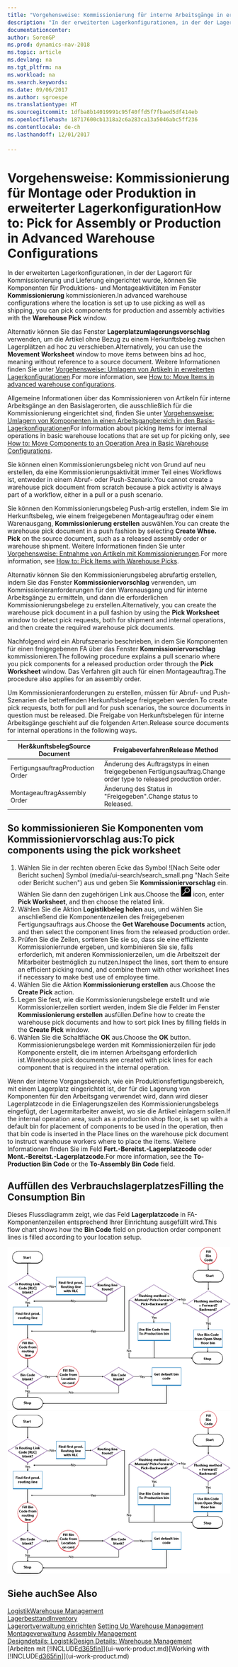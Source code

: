 ```yaml
---
title: "Vorgehensweise: Kommissionierung für interne Arbeitsgänge in erweiterter Lagerkonfigurationen"
description: "In der erweiterten Lagerkonfigurationen, in der der Lagerort für Kommissionierung und Lieferung eingerichtet wurde, können Sie Komponenten für Produktions- und Montageaktivitäten im Fenster **Kommissionierung** kommissionieren."
documentationcenter: 
author: SorenGP
ms.prod: dynamics-nav-2018
ms.topic: article
ms.devlang: na
ms.tgt_pltfrm: na
ms.workload: na
ms.search.keywords: 
ms.date: 09/06/2017
ms.author: sgroespe
ms.translationtype: HT
ms.sourcegitcommit: 1dfba8b14019991c95f40ffd5f7fbaed5df414eb
ms.openlocfilehash: 18717600cb1318a2c6a283ca13a5046abc5ff236
ms.contentlocale: de-ch
ms.lasthandoff: 12/01/2017

---
```

# <a name="how-to-pick-for-assembly-or-production-in-advanced-warehouse-configurations"></a><span data-ttu-id="68153-103">Vorgehensweise: Kommissionierung für Montage oder Produktion in erweiterter Lagerkonfiguration</span><span class="sxs-lookup"><span data-stu-id="68153-103">How to: Pick for Assembly or Production in Advanced Warehouse Configurations</span></span>
<span data-ttu-id="68153-104">In der erweiterten Lagerkonfigurationen, in der der Lagerort für Kommissionierung und Lieferung eingerichtet wurde, können Sie Komponenten für Produktions- und Montageaktivitäten im Fenster **Kommissionierung** kommissionieren.</span><span class="sxs-lookup"><span data-stu-id="68153-104">In advanced warehouse configurations where the location is set up to use picking as well as shipping, you can pick components for production and assembly activities with the **Warehouse Pick** window.</span></span>  

<span data-ttu-id="68153-105">Alternativ können Sie das Fenster **Lagerplatzumlagerungsvorschlag** verwenden, um die Artikel ohne Bezug zu einem Herkunftsbeleg zwischen Lagerplätzen ad hoc zu verschieben.</span><span class="sxs-lookup"><span data-stu-id="68153-105">Alternatively, you can use the **Movement Worksheet** window to move items between bins ad hoc, meaning without reference to a source document.</span></span> <span data-ttu-id="68153-106">Weitere Informationen finden Sie unter [Vorgehensweise: Umlagern von Artikeln in erweiterten Lagerkonfigurationen](warehouse-how-to-move-items-in-advanced-warehousing.md).</span><span class="sxs-lookup"><span data-stu-id="68153-106">For more information, see [How to: Move Items in advanced warehouse configurations](warehouse-how-to-move-items-in-advanced-warehousing.md).</span></span>  

<span data-ttu-id="68153-107">Allgemeine Informationen über das Kommissionieren von Artikeln für interne Arbeitsgänge an den Basislagerorten, die ausschließlich für die Kommissionierung eingerichtet sind, finden Sie unter [Vorgehensweise: Umlagern von Komponenten in einen Arbeitsgangbereich in den Basis-Lagerkonfigurationen](warehouse-how-to-move-components-to-an-operation-area-in-basic-warehousing.md)</span><span class="sxs-lookup"><span data-stu-id="68153-107">For information about picking items for internal operations in basic warehouse locations that are set up for picking only, see [How to: Move Components to an Operation Area in Basic Warehouse Configurations](warehouse-how-to-move-components-to-an-operation-area-in-basic-warehousing.md).</span></span>  

<span data-ttu-id="68153-108">Sie können einen Kommissionierungsbeleg nicht von Grund auf neu erstellen, da eine Kommissionierungsaktivität immer Teil eines Workflows ist, entweder in einem Abruf- oder Push-Szenario.</span><span class="sxs-lookup"><span data-stu-id="68153-108">You cannot create a warehouse pick document from scratch because a pick activity is always part of a workflow, either in a pull or a push scenario.</span></span>  

<span data-ttu-id="68153-109">Sie können den Kommissionierungsbeleg Push-artig erstellen, indem Sie im Herkunftsbeleg, wie einem freigegebenen Montageauftrag oder einem Warenausgang, **Kommissionierung erstellen** auswählen.</span><span class="sxs-lookup"><span data-stu-id="68153-109">You can create the warehouse pick document in a push fashion by selecting **Create Whse. Pick** on the source document, such as a released assembly order or warehouse shipment.</span></span> <span data-ttu-id="68153-110">Weitere Informationen finden Sie unter [Vorgehensweise: Entnahme von Artikeln mit Kommissionierungen](warehouse-how-to-pick-items-for-warehouse-shipment.md).</span><span class="sxs-lookup"><span data-stu-id="68153-110">For more information, see [How to: Pick Items with Warehouse Picks](warehouse-how-to-pick-items-for-warehouse-shipment.md).</span></span>  

<span data-ttu-id="68153-111">Alternativ können Sie den Kommissionierungsbeleg abrufartig erstellen, indem Sie das Fenster **Kommissioniervorschlag** verwenden, um Kommissionieranforderungen für den Warenausgang und für interne Arbeitsgänge zu ermitteln, und dann die erforderlichen Kommissionierungsbelege zu erstellen.</span><span class="sxs-lookup"><span data-stu-id="68153-111">Alternatively, you can create the warehouse pick document in a pull fashion by using the **Pick Worksheet** window to detect pick requests, both for shipment and internal operations, and then create the required warehouse pick documents.</span></span>  

<span data-ttu-id="68153-112">Nachfolgend wird ein Abrufszenario beschrieben, in dem Sie Komponenten für einen freigegebenen FA über das Fenster **Kommissioniervorschlag** kommissionieren.</span><span class="sxs-lookup"><span data-stu-id="68153-112">The following procedure explains a pull scenario where you pick components for a released production order through the **Pick Worksheet** window.</span></span> <span data-ttu-id="68153-113">Das Verfahren gilt auch für einen Montageauftrag.</span><span class="sxs-lookup"><span data-stu-id="68153-113">The procedure also applies for an assembly order.</span></span>  

<span data-ttu-id="68153-114">Um Kommissionieranforderungen zu erstellen, müssen für Abruf- und Push-Szenarien die betreffenden Herkunftsbelege freigegeben werden.</span><span class="sxs-lookup"><span data-stu-id="68153-114">To create pick requests, both for pull and for push scenarios, the source documents in question must be released.</span></span> <span data-ttu-id="68153-115">Die Freigabe von Herkunftsbelegen für interne Arbeitsgänge geschieht auf die folgenden Arten.</span><span class="sxs-lookup"><span data-stu-id="68153-115">Release source documents for internal operations in the following ways.</span></span>  

|<span data-ttu-id="68153-116">Her&kunftsbeleg</span><span class="sxs-lookup"><span data-stu-id="68153-116">Source Document</span></span>|<span data-ttu-id="68153-117">Freigabeverfahren</span><span class="sxs-lookup"><span data-stu-id="68153-117">Release Method</span></span>|  
|---------------------|--------------------|  
|<span data-ttu-id="68153-118">Fertigungsauftrag</span><span class="sxs-lookup"><span data-stu-id="68153-118">Production Order</span></span>|<span data-ttu-id="68153-119">Änderung des Auftragstyps in einen freigegebenen Fertigungsauftrag.</span><span class="sxs-lookup"><span data-stu-id="68153-119">Change order type to released production order.</span></span>|  
|<span data-ttu-id="68153-120">Montageauftrag</span><span class="sxs-lookup"><span data-stu-id="68153-120">Assembly Order</span></span>|<span data-ttu-id="68153-121">Änderung des Status in "Freigegeben".</span><span class="sxs-lookup"><span data-stu-id="68153-121">Change status to Released.</span></span>|  

## <a name="to-pick-components-using-the-pick-worksheet"></a><span data-ttu-id="68153-122">So kommissionieren Sie Komponenten vom Kommissioniervorschlag aus:</span><span class="sxs-lookup"><span data-stu-id="68153-122">To pick components using the pick worksheet</span></span>  
1.  <span data-ttu-id="68153-123">Wählen Sie in der rechten oberen Ecke das Symbol ![Nach Seite oder Bericht suchen] Symbol (media/ui-search/search_small.png "Nach Seite oder Bericht suchen") aus und geben Sie **Kommissioniervorschlag** ein. Wählen Sie dann den zugehörigen Link aus.</span><span class="sxs-lookup"><span data-stu-id="68153-123">Choose the ![Search for Page or Report](media/ui-search/search_small.png "Search for Page or Report icon") icon, enter **Pick Worksheet**, and then choose the related link.</span></span>  
2.  <span data-ttu-id="68153-124">Wählen Sie die Aktion **Logistikbeleg holen** aus, und wählen Sie anschließend die Komponentenzeilen des freigegebenen Fertigungsauftrags aus.</span><span class="sxs-lookup"><span data-stu-id="68153-124">Choose the **Get Warehouse Documents** action, and then select the component lines from the released production order.</span></span>  
3.  <span data-ttu-id="68153-125">Prüfen Sie die Zeilen, sortieren Sie sie so, dass sie eine effiziente Kommissionierrunde ergeben, und kombinieren Sie sie, falls erforderlich, mit anderen Kommissionierzeilen, um die Arbeitszeit der Mitarbeiter bestmöglich zu nutzen.</span><span class="sxs-lookup"><span data-stu-id="68153-125">Inspect the lines, sort them to ensure an efficient picking round, and combine them with other worksheet lines if necessary to make best use of employee time.</span></span>  
4.  <span data-ttu-id="68153-126">Wählen Sie die Aktion **Kommissionierung erstellen** aus.</span><span class="sxs-lookup"><span data-stu-id="68153-126">Choose the **Create Pick** action.</span></span>  
5.  <span data-ttu-id="68153-127">Legen Sie fest, wie die Kommissionierungsbelege erstellt und wie Kommissionierzeilen sortiert werden, indem Sie die Felder im Fenster **Kommissionierung erstellen** ausfüllen.</span><span class="sxs-lookup"><span data-stu-id="68153-127">Define how to create the warehouse pick documents and how to sort pick lines by filling fields in the **Create Pick** window.</span></span>  
6.  <span data-ttu-id="68153-128">Wählen Sie die Schaltfläche **OK** aus.</span><span class="sxs-lookup"><span data-stu-id="68153-128">Choose the **OK** button.</span></span> <span data-ttu-id="68153-129">Kommissionierungsbelege werden mit Kommissionierzeilen für jede Komponente erstellt, die im internen Arbeitsgang erforderlich ist.</span><span class="sxs-lookup"><span data-stu-id="68153-129">Warehouse pick documents are created with pick lines for each component that is required in the internal operation.</span></span>  

<span data-ttu-id="68153-130">Wenn der interne Vorgangsbereich, wie ein Produktionsfertigungsbereich, mit einem Lagerplatz eingerichtet ist, der für die Lagerung von Komponenten für den Arbeitsgang verwendet wird, dann wird dieser Lagerplatzcode in die Einlagerungszeilen des Kommissionierungsbelegs eingefügt, der Lagermitarbeiter anweist, wo sie die Artikel einlagern sollen.</span><span class="sxs-lookup"><span data-stu-id="68153-130">If the internal operation area, such as a production shop floor, is set up with a default bin for placement of components to be used in the operation, then that bin code is inserted in the Place lines on the warehouse pick document to instruct warehouse workers where to place the items.</span></span> <span data-ttu-id="68153-131">Weitere Informationen finden Sie im Feld **Fert.-Bereitst.-Lagerplatzcode** oder **Mont.-Bereitst.-Lagerplatzcode**.</span><span class="sxs-lookup"><span data-stu-id="68153-131">For more information, see the **To-Production Bin Code** or the **To-Assembly Bin Code** field.</span></span>

## <a name="filling-the-consumption-bin"></a><span data-ttu-id="68153-132">Auffüllen des Verbrauchslagerplatzes</span><span class="sxs-lookup"><span data-stu-id="68153-132">Filling the Consumption Bin</span></span>
<span data-ttu-id="68153-133">Dieses Flussdiagramm zeigt, wie das Feld **Lagerplatzcode** in FA-Komponentenzeilen entsprechend Ihrer Einrichtung ausgefüllt wird.</span><span class="sxs-lookup"><span data-stu-id="68153-133">This flow chart shows how the **Bin Code** field on production order component lines is filled according to your location setup.</span></span>

<span data-ttu-id="68153-134">![Lagerplatz-Flussdiagramm](media/binflow.png "Lagerfluss")</span><span class="sxs-lookup"><span data-stu-id="68153-134">![Bin flow chart](media/binflow.png "BinFlow")</span></span>  

## <a name="see-also"></a><span data-ttu-id="68153-135">Siehe auch</span><span class="sxs-lookup"><span data-stu-id="68153-135">See Also</span></span>
[<span data-ttu-id="68153-136">Logistik</span><span class="sxs-lookup"><span data-stu-id="68153-136">Warehouse Management</span></span>](warehouse-manage-warehouse.md)  
[<span data-ttu-id="68153-137">Lagerbesttand</span><span class="sxs-lookup"><span data-stu-id="68153-137">Inventory</span></span>](inventory-manage-inventory.md)  
<span data-ttu-id="68153-138">[Lagerortverwaltung einrichten](warehouse-setup-warehouse.md)   </span><span class="sxs-lookup"><span data-stu-id="68153-138">[Setting Up Warehouse Management](warehouse-setup-warehouse.md)   </span></span>  
<span data-ttu-id="68153-139">[Montageverwaltung](assembly-assemble-items.md)  </span><span class="sxs-lookup"><span data-stu-id="68153-139">[Assembly Management](assembly-assemble-items.md)  </span></span>  
[<span data-ttu-id="68153-140">Designdetails: Logistik</span><span class="sxs-lookup"><span data-stu-id="68153-140">Design Details: Warehouse Management</span></span>](design-details-warehouse-management.md)  
<span data-ttu-id="68153-141">[Arbeiten mit [!INCLUDE[d365fin](includes/d365fin_md.md)]](ui-work-product.md)</span><span class="sxs-lookup"><span data-stu-id="68153-141">[Working with [!INCLUDE[d365fin](includes/d365fin_md.md)]](ui-work-product.md)</span></span>

